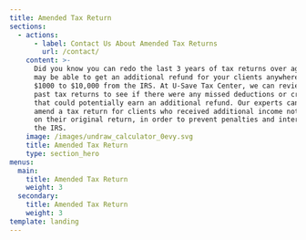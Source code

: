 ```yaml
---
title: Amended Tax Return
sections:
  - actions:
      - label: Contact Us About Amended Tax Returns
        url: /contact/
    content: >-
      Did you know you can redo the last 3 years of tax returns over again? You
      may be able to get an additional refund for your clients anywhere from
      $1000 to $10,000 from the IRS. At U-Save Tax Center, we can review your
      past tax returns to see if there were any missed deductions or credits,
      that could potentially earn an additional refund. Our experts can also
      amend a tax return for clients who received additional income not reported
      on their original return, in order to prevent penalties and interest from
      the IRS.
    image: /images/undraw_calculator_0evy.svg
    title: Amended Tax Return
    type: section_hero
menus:
  main:
    title: Amended Tax Return
    weight: 3
  secondary:
    title: Amended Tax Return
    weight: 3
template: landing
---
```


